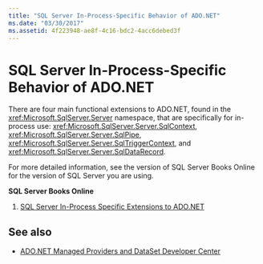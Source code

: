 ```yaml
---
title: "SQL Server In-Process-Specific Behavior of ADO.NET"
ms.date: "03/30/2017"
ms.assetid: 4f223948-ae8f-4c16-bdc2-4acc6debed3f
---
```

# SQL Server In-Process-Specific Behavior of ADO.NET
There are four main functional extensions to ADO.NET, found in the <xref:Microsoft.SqlServer.Server> namespace, that are specifically for in-process use: <xref:Microsoft.SqlServer.Server.SqlContext>, <xref:Microsoft.SqlServer.Server.SqlPipe>, <xref:Microsoft.SqlServer.Server.SqlTriggerContext>, and <xref:Microsoft.SqlServer.Server.SqlDataRecord>.  
  
 For more detailed information, see the version of SQL Server Books Online for the version of SQL Server you are using.  
  
 **SQL Server Books Online**  
  
1. [SQL Server In-Process Specific Extensions to ADO.NET](https://go.microsoft.com/fwlink/?LinkId=115403)  
  
## See also

- [ADO.NET Managed Providers and DataSet Developer Center](https://go.microsoft.com/fwlink/?LinkId=217917)
